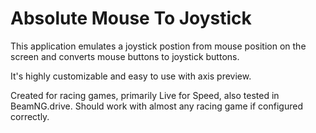 # Absolute Mouse To Joystick

This application emulates a joystick postion from mouse position on the screen and converts mouse buttons to joystick buttons.

It's highly customizable and easy to use with axis preview.

Created for racing games, primarily Live for Speed, also tested in BeamNG.drive. Should work with almost any racing game if configured correctly.
